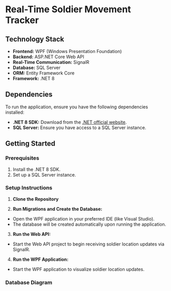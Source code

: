 # Real-Time Soldier Movement Tracker

## Technology Stack

- **Frontend:** WPF (Windows Presentation Foundation)
- **Backend:** ASP.NET Core Web API
- **Real-Time Communication:** SignalR
- **Database:** SQL Server
- **ORM:** Entity Framework Core
- **Framework:** .NET 8

## Dependencies

To run the application, ensure you have the following dependencies installed:

- **.NET 8 SDK:** Download from the [.NET official website](https://dotnet.microsoft.com/download).
- **SQL Server:** Ensure you have access to a SQL Server instance.

## Getting Started

### Prerequisites

1. Install the .NET 8 SDK.
2. Set up a SQL Server instance.

### Setup Instructions

1. **Clone the Repository**

2. **Run Migrations and Create the Database:**
- Open the WPF application in your preferred IDE (like Visual Studio).
- The database will be created automatically upon running the application.

3. **Run the Web API:**
- Start the Web API project to begin receiving soldier location updates via SignalR.

4. **Run the WPF Application:**
- Start the WPF application to visualize soldier location updates.

### Database Diagram
